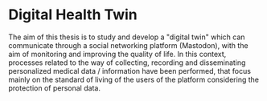 # Digital Health Twin

The aim of this thesis is to study and develop a "digital twin" which can communicate through a social networking platform (Mastodon), with the aim of monitoring and improving the quality of life. In this context, processes related to the way of collecting, recording and disseminating personalized medical data / information have been performed, that focus mainly on the standard of living of the users of the platform considering the protection of personal data.
